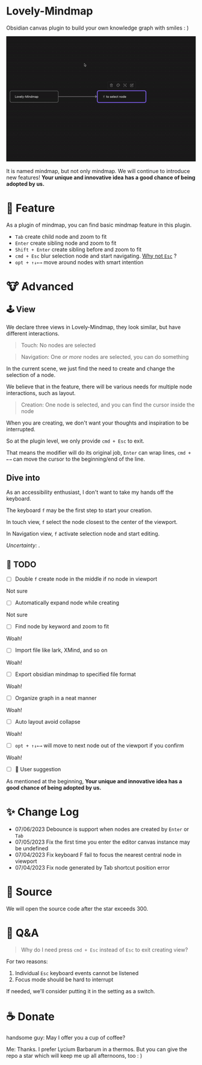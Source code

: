 # Lovely-Mindmap

Obsidian canvas plugin to build your own knowledge graph with smiles : )

![DEMO](./DEMO.gif)

It is named mindmap, but not only mindmap.
We will continue to introduce new features!
**Your unique and innovative idea has a good chance of being adopted by us.**

# 📕 Feature

As a plugin of mindmap, you can find basic mindmap feature in this plugin.

- `Tab` create child node and zoom to fit
- `Enter` create sibling node and zoom to fit
- `Shift + Enter` create sibling before and zoom to fit
- `cmd + Esc` blur selection node and start navigating. [Why not `Esc`](https://github.com/xincan1949/lovely-mindmap#-qa:~:text=exit%20creating%20view%3F-,For%20two%20reasons%3A,-Individual%20Esc%20keyboard) ?
- `opt + ↑↓←→` move around nodes with smart intention

# 🐮 Advanced

## 🕹 View

We declare three views in Lovely-Mindmap, they look similar, but have different interactions.

> Touch: No nodes are selected

> Navigation: One _or more_ nodes are selected, you can do something

In the current scene, we just find the need to create and change the selection of a node.

We believe that in the feature, there will be various needs for multiple node interactions, such as layout.

> Creation: One node is selected, and you can find the cursor inside the node

When you are creating, we don't want your thoughts and inspiration to be interrupted.

So at the plugin level, we only provide `cmd + Esc` to exit.

That means the modifier will do its original job,
`Enter` can wrap lines,
`cmd + ←→` can move the cursor to the beginning/end of the line.

## Dive into

As an accessibility enthusiast, I don't want to take my hands off the keyboard.

The keyboard `f` may be the first step to start your creation.

In touch view, `f` select the node closest to the center of the viewport.

In Navigation view, `f` activate selection node and start editing.

_Uncertainty: ._


## 🚧 TODO

- [ ] Double `f` create node in the middle if no node in viewport

Not sure

- [ ] Automatically expand node while creating

Not sure

- [ ] Find node by keyword and zoom to fit

Woah!

- [ ] Import file like lark, XMind, and so on

Woah!

- [ ] Export obsidian mindmap to specified file format

Woah!

- [ ] Organize graph in a neat manner

Woah!

- [ ] Auto layout avoid collapse

Woah!

- [ ] `opt + ↑↓←→` will move to next node out of the viewport if you confirm

Woah!

- [ ] 🥰 User suggestion

As mentioned at the beginning, **Your unique and innovative idea has a good chance of being adopted by us.**

# ✨ Change Log

- 07/06/2023 Debounce is support when nodes are created by `Enter` or `Tab`
- 07/05/2023 Fix the first time you enter the editor canvas instance may be undefined
- 07/04/2023 Fix keyboard F fail to focus the nearest central node in viewport
- 07/04/2023 Fix node generated by Tab shortcut position error


# 📜 Source

We will open the source code after the star exceeds 300.

# 🤔 Q&A

> Why do I need press `cmd + Esc` instead of `Esc` to exit creating view?

For two reasons:

1. Individual `Esc` keyboard events cannot be listened
2. Focus mode should be hard to interrupt

If needed, we'll consider putting it in the setting as a switch.


# ☕️ Donate

handsome guy: May I offer you a cup of coffee?

Me: Thanks.
I prefer Lycium Barbarum in a thermos.
But you can give the repo a star which will keep me up all afternoons, too : )
